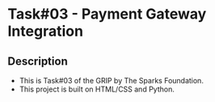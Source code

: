 # Task#03 - Payment Gateway Integration

## Description
- This is Task#03 of the GRIP by The Sparks Foundation.
- This project is built on HTML/CSS and Python.
